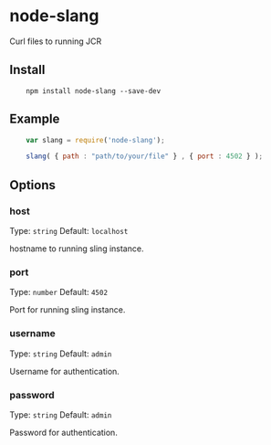 node-slang
==============

Curl files to running JCR

## Install

```shell
    npm install node-slang --save-dev
```

## Example
```js
    var slang = require('node-slang');

    slang( { path : "path/to/your/file" } , { port : 4502 } );

```

## Options
### host
Type: `string`
Default: `localhost`

hostname to running sling instance.
### port
Type: `number`
Default: `4502`

Port for running sling instance.
### username
Type: `string`
Default: `admin`

Username for authentication.
### password
Type: `string`
Default: `admin`

Password for authentication.
